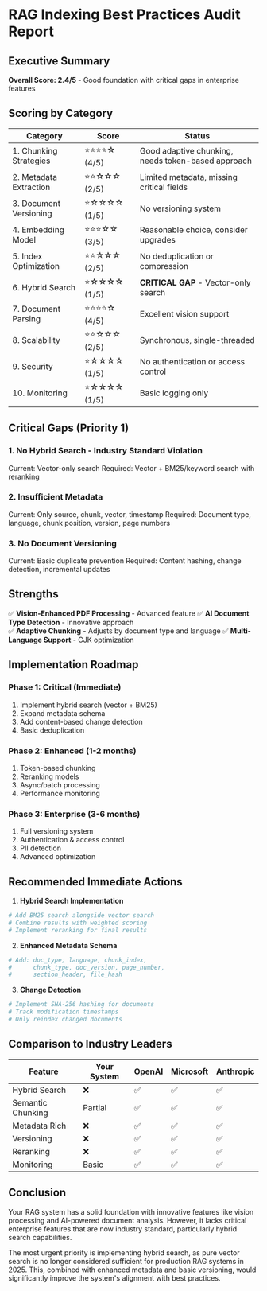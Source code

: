 # RAG Indexing Best Practices Audit Report

## Executive Summary
**Overall Score: 2.4/5** - Good foundation with critical gaps in enterprise features

## Scoring by Category

| Category | Score | Status |
|----------|-------|--------|
| 1. Chunking Strategies | ⭐⭐⭐⭐☆ (4/5) | Good adaptive chunking, needs token-based approach |
| 2. Metadata Extraction | ⭐⭐☆☆☆ (2/5) | Limited metadata, missing critical fields |
| 3. Document Versioning | ⭐☆☆☆☆ (1/5) | No versioning system |
| 4. Embedding Model | ⭐⭐⭐☆☆ (3/5) | Reasonable choice, consider upgrades |
| 5. Index Optimization | ⭐⭐☆☆☆ (2/5) | No deduplication or compression |
| 6. Hybrid Search | ⭐☆☆☆☆ (1/5) | **CRITICAL GAP** - Vector-only search |
| 7. Document Parsing | ⭐⭐⭐⭐☆ (4/5) | Excellent vision support |
| 8. Scalability | ⭐⭐☆☆☆ (2/5) | Synchronous, single-threaded |
| 9. Security | ⭐☆☆☆☆ (1/5) | No authentication or access control |
| 10. Monitoring | ⭐☆☆☆☆ (1/5) | Basic logging only |

## Critical Gaps (Priority 1)

### 1. **No Hybrid Search** - Industry Standard Violation
Current: Vector-only search
Required: Vector + BM25/keyword search with reranking

### 2. **Insufficient Metadata**
Current: Only source, chunk, vector, timestamp
Required: Document type, language, chunk position, version, page numbers

### 3. **No Document Versioning**
Current: Basic duplicate prevention
Required: Content hashing, change detection, incremental updates

## Strengths

✅ **Vision-Enhanced PDF Processing** - Advanced feature
✅ **AI Document Type Detection** - Innovative approach  
✅ **Adaptive Chunking** - Adjusts by document type and language
✅ **Multi-Language Support** - CJK optimization

## Implementation Roadmap

### Phase 1: Critical (Immediate)
1. Implement hybrid search (vector + BM25)
2. Expand metadata schema
3. Add content-based change detection
4. Basic deduplication

### Phase 2: Enhanced (1-2 months)
1. Token-based chunking
2. Reranking models
3. Async/batch processing
4. Performance monitoring

### Phase 3: Enterprise (3-6 months)
1. Full versioning system
2. Authentication & access control
3. PII detection
4. Advanced optimization

## Recommended Immediate Actions

1. **Hybrid Search Implementation**
```python
# Add BM25 search alongside vector search
# Combine results with weighted scoring
# Implement reranking for final results
```

2. **Enhanced Metadata Schema**
```python
# Add: doc_type, language, chunk_index, 
#      chunk_type, doc_version, page_number,
#      section_header, file_hash
```

3. **Change Detection**
```python
# Implement SHA-256 hashing for documents
# Track modification timestamps
# Only reindex changed documents
```

## Comparison to Industry Leaders

| Feature | Your System | OpenAI | Microsoft | Anthropic |
|---------|------------|---------|-----------|-----------|
| Hybrid Search | ❌ | ✅ | ✅ | ✅ |
| Semantic Chunking | Partial | ✅ | ✅ | ✅ |
| Metadata Rich | ❌ | ✅ | ✅ | ✅ |
| Versioning | ❌ | ✅ | ✅ | ✅ |
| Reranking | ❌ | ✅ | ✅ | ✅ |
| Monitoring | Basic | ✅ | ✅ | ✅ |

## Conclusion

Your RAG system has a solid foundation with innovative features like vision processing and AI-powered document analysis. However, it lacks critical enterprise features that are now industry standard, particularly hybrid search capabilities.

The most urgent priority is implementing hybrid search, as pure vector search is no longer considered sufficient for production RAG systems in 2025. This, combined with enhanced metadata and basic versioning, would significantly improve the system's alignment with best practices.